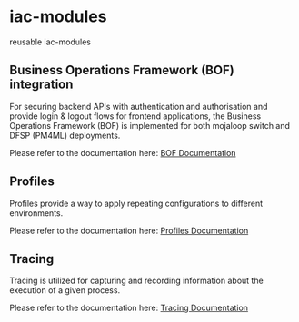 # iac-modules
reusable iac-modules

## Business Operations Framework (BOF) integration

For securing backend APIs with authentication and authorisation and provide login & logout flows for frontend applications, the Business Operations Framework (BOF) is implemented for both mojaloop switch and DFSP (PM4ML) deployments.

Please refer to the documentation here: [BOF Documentation](./docs/BOF.md)

## Profiles

Profiles provide a way to apply repeating configurations to different
environments.

Please refer to the documentation here: [Profiles Documentation](./docs/profiles.md)

## Tracing

Tracing is utilized for capturing and recording information about the execution of a given process.

Please refer to the documentation here: [Tracing Documentation](./docs/tracing.md)
